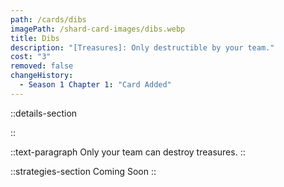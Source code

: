```yaml
---
path: /cards/dibs
imagePath: /shard-card-images/dibs.webp
title: Dibs
description: "[Treasures]: Only destructible by your team."
cost: "3"
removed: false
changeHistory:
  - Season 1 Chapter 1: "Card Added"
---
```


::details-section

::

::text-paragraph
Only your team can destroy treasures.
::

::strategies-section
Coming Soon
::
